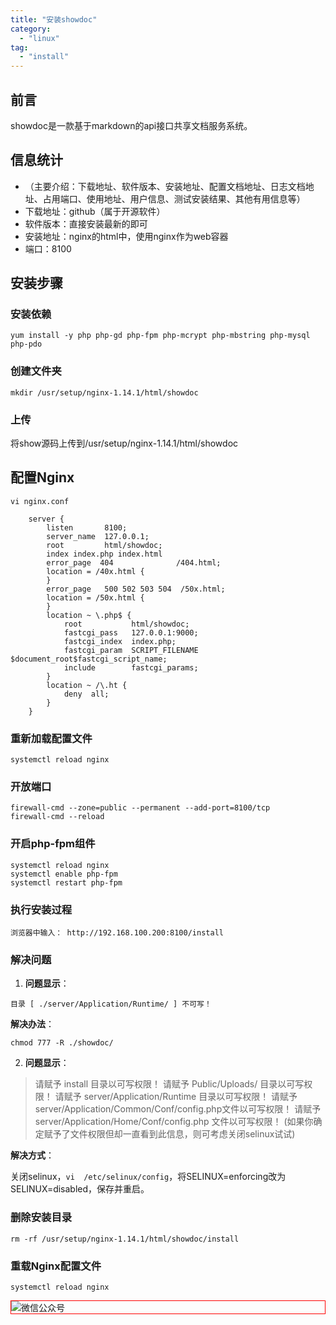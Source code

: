 ```yaml
---
title: "安装showdoc"
category:
  - "linux"
tag:
  - "install"
---
```



## 前言

showdoc是一款基于markdown的api接口共享文档服务系统。

## 信息统计

- （主要介绍：下载地址、软件版本、安装地址、配置文档地址、日志文档地址、占用端口、使用地址、用户信息、测试安装结果、其他有用信息等）
- 下载地址：github（属于开源软件）
- 软件版本：直接安装最新的即可
- 安装地址：nginx的html中，使用nginx作为web容器
- 端口：8100

## 安装步骤

### 安装依赖

```
yum install -y php php-gd php-fpm php-mcrypt php-mbstring php-mysql php-pdo
```

### 创建文件夹

```
mkdir /usr/setup/nginx-1.14.1/html/showdoc
```

### 上传

将show源码上传到/usr/setup/nginx-1.14.1/html/showdoc

## 配置Nginx

```
vi nginx.conf

    server {
        listen       8100;
        server_name  127.0.0.1;
        root         html/showdoc;
        index index.php index.html
        error_page  404              /404.html;
        location = /40x.html {
        }
        error_page   500 502 503 504  /50x.html;
        location = /50x.html {
        }
        location ~ \.php$ {
            root           html/showdoc;
            fastcgi_pass   127.0.0.1:9000;
            fastcgi_index  index.php;
            fastcgi_param  SCRIPT_FILENAME      $document_root$fastcgi_script_name;
            include        fastcgi_params;
        }
        location ~ /\.ht {
            deny  all;
        }
    }
```

### 重新加载配置文件

```
systemctl reload nginx
```

### 开放端口

```
firewall-cmd --zone=public --permanent --add-port=8100/tcp
firewall-cmd --reload
```

### 开启php-fpm组件

```
systemctl reload nginx
systemctl enable php-fpm
systemctl restart php-fpm
```

### 执行安装过程

```
浏览器中输入： http://192.168.100.200:8100/install
```

### 解决问题

1. **问题显示**：

`目录 [ ./server/Application/Runtime/ ] 不可写！`

**解决办法**：

`chmod 777 -R ./showdoc/`

2. **问题显示**：

> 请赋予 install 目录以可写权限！ 请赋予 Public/Uploads/ 目录以可写权限！ 请赋予
> server/Application/Runtime 目录以可写权限！ 请赋予
> server/Application/Common/Conf/config.php文件以可写权限！ 请赋予
> server/Application/Home/Conf/config.php 文件以可写权限！
> (如果你确定赋予了文件权限但却一直看到此信息，则可考虑关闭selinux试试)

**解决方式**：

关闭selinux，`vi  /etc/selinux/config`，将SELINUX=enforcing改为SELINUX=disabled，保存并重启。

### 删除安装目录

```
rm -rf /usr/setup/nginx-1.14.1/html/showdoc/install
```

### 重载Nginx配置文件

```
systemctl reload nginx
```
<img style="border:1px red solid; display:block; margin:0 auto;" :src="$withBase('/qrcode.jpg')" alt="微信公众号" />

